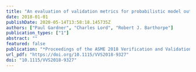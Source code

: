 ```yaml
---
title: "An evaluation of validation metrics for probabilistic model outputs"
date: 2018-01-01
publishDate: 2020-05-14T13:58:18.145735Z
authors: ["Paul Gardner", "Charles Lord", "Robert J. Barthorpe"]
publication_types: ["1"]
abstract: ""
featured: false
publication: "*Proceedings of the ASME 2018 Verification and Validation Symposium*"
url_pdf: "https://doi.org/10.1115/VVS2018-9327"
doi: "10.1115/VVS2018-9327"
---
```


